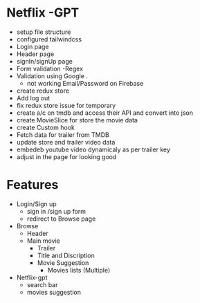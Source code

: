 # Netflix -GPT
 - setup file structure
 - configured tailwindcss
 - Login page 
 - Header page 
 - signIn/signUp page
 - Form validation 
    -Regex 
 - Validation using Google .
   - not working Email/Password on Firebase
 - create redux store 
 - Add log out 
 - fix redux store issue for temporary
 - create a/c on tmdb and access their API and convert into json 
 - create MovieSlice for store the movie data 
 - create Custom hook 
 - Fetch data for trailer from TMDB
 - update store and trailer video data
 - embedeb youtube video dynamicaly as per trailer key 
 - adjust in the page for looking good
 
 

# Features
 - Login/Sign up
    - sign in /sign up form
    - redirect to Browse page
 - Browse 
    - Header
    - Main movie 
       - Trailer 
       - Title and Discription 
       - Movie Suggestion 
          - Movies lists (Multiple)
 - Netflix-gpt
    - search bar
    - movies suggestion